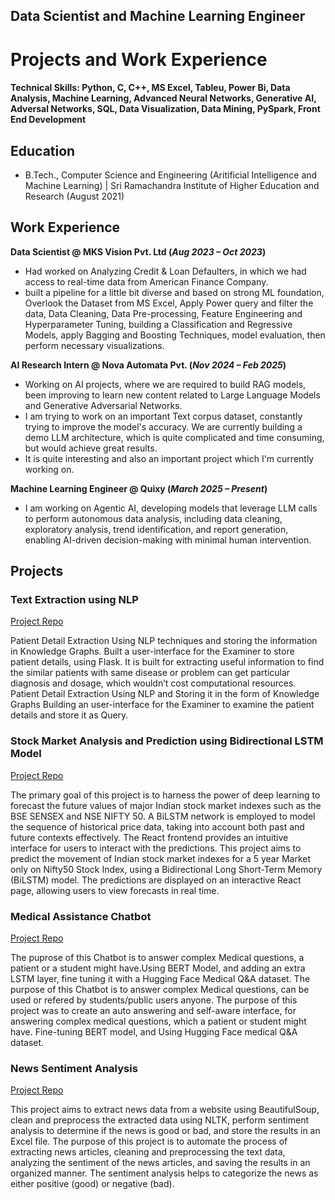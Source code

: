 ## Data Scientist and Machine Learning Engineer
# Projects and Work Experience

#### Technical Skills: Python, C, C++, MS Excel, Tableu, Power Bi, Data Analysis, Machine Learning, Advanced Neural Networks, Generative AI, Adversal Networks, SQL, Data Visualization, Data Mining, PySpark, Front End Development

## Education
- B.Tech., Computer Science and Engineering (Aritificial Intelligence and Machine Learning) | Sri Ramachandra Institute of Higher Education and Research (August 2021)

## Work Experience
**Data Scientist @ MKS Vision Pvt. Ltd (_Aug 2023 – Oct 2023_)**
- Had worked on Analyzing Credit & Loan Defaulters, in which we had access to real-time data from American Finance Company.
- built a pipeline for a little bit diverse and based on strong ML foundation, Overlook the Dataset from MS Excel, Apply Power query and filter the data, Data Cleaning, Data Pre-processing, Feature Engineering and Hyperparameter Tuning, building a Classification and Regressive Models, apply Bagging and Boosting Techniques, model evaluation, then perform necessary visualizations.

**AI Research Intern @ Nova Automata Pvt. (_Nov 2024 – Feb 2025_)**
- Working on AI projects, where we are required to build RAG models, been improving to learn new content related to Large Language Models and Generative Adversarial Networks.
- I am trying to work on an important Text corpus dataset, constantly trying to improve the model's accuracy. We are currently building a demo LLM architecture, which is quite complicated and time consuming, but would achieve great results.
- It is quite interesting and also an important project which I'm currently working on.

**Machine Learning Engineer @ Quixy (_March 2025 – Present_)**
- I am working on Agentic AI, developing models that leverage LLM calls to perform autonomous data analysis, including data cleaning, exploratory analysis, trend identification, and report generation, enabling AI-driven decision-making with minimal human intervention.



## Projects
### Text Extraction using NLP
[Project Repo](https://github.com/Partha-Guntur/Text-Extraction-using-NLP.git)

Patient Detail Extraction Using NLP techniques and storing the information in Knowledge Graphs. Built a user-interface for the Examiner to store patient details, using Flask. It is built for extracting useful information to find the similar patients with same disease or problem can get particular diagnosis and dosage, which wouldn’t cost computational resources.
Patient Detail Extraction Using NLP and Storing it in the form of Knowledge Graphs Building an user-interface for the Examiner to examine the patient details and store it as Query.


### Stock Market Analysis and Prediction using Bidirectional LSTM Model
[Project Repo](https://github.com/Partha-Guntur/BiLSTM-Stock-Market-Analysis.git)

The primary goal of this project is to harness the power of deep learning to forecast the future values of major Indian stock market indexes such as the BSE SENSEX and NSE NIFTY 50. A BiLSTM network is employed to model the sequence of historical price data, taking into account both past and future contexts effectively. The React frontend provides an intuitive interface for users to interact with the predictions. This project aims to predict the movement of Indian stock market indexes for a 5 year Market only on Nifty50 Stock Index, using a Bidirectional Long Short-Term Memory (BiLSTM) model. The predictions are displayed on an interactive React page, allowing users to view forecasts in real time.


### Medical Assistance Chatbot
[Project Repo](https://github.com/Partha-Guntur/Medical-Assistance-Chatbot.git)

The puprose of this Chatbot is to answer complex Medical questions, a patient or a student might have.Using BERT Model, and adding an extra LSTM layer, fine tuning it with a Hugging Face Medical Q&A dataset. The purpose of this Chatbot is to answer complex Medical questions, can be used or refered by students/public users anyone. The purpose of this project was to create an auto answering and self-aware interface, for answering complex medical questions, which a patient or student might have. Fine-tuning BERT model, and Using Hugging Face medical Q&A dataset.

### News Sentiment Analysis
[Project Repo](https://github.com/Partha-Guntur/News-Analysis-Web-Scrapping.git)

This project aims to extract news data from a website using BeautifulSoup, clean and preprocess the extracted data using NLTK, perform sentiment analysis to determine if the news is good or bad, and store the results in an Excel file. The purpose of this project is to automate the process of extracting news articles, cleaning and preprocessing the text data, analyzing the sentiment of the news articles, and saving the results in an organized manner. The sentiment analysis helps to categorize the news as either positive (good) or negative (bad).



